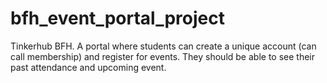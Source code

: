 # bfh_event_portal_project
Tinkerhub BFH.  A portal where students can create a unique account (can call membership) and register for events. They should be able to see their past attendance and upcoming event. 
